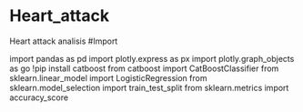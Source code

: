 # Heart_attack
Heart attack analisis
#Import
  
import pandas as pd
import plotly.express as px 
import plotly.graph_objects as go
!pip install catboost
from catboost import CatBoostClassifier
from sklearn.linear_model import LogisticRegression
from sklearn.model_selection import train_test_split
from sklearn.metrics import accuracy_score
  
